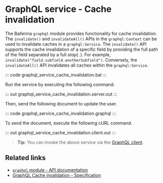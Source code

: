 # GraphQL service - Cache invalidation

The Ballerina `graphql` module provides functionality for cache invalidation. The `invalidate()` and `invalidateAll()` APIs in the `graphql:Context` can be used to invalidate caches in a `graphql:Service`. The `invalidate()` API supports the cache invalidation of a specific field by providing the full path of the field separated by a full stop(`.`). For example, `invalidate("field.subfield.anotherSubfield")`. Conversely, the `invalidateAll()` API invalidates all caches within the `graphql:Service`.

::: code graphql_service_cache_invalidation.bal :::

Run the service by executing the following command.

::: out graphql_service_cache_invalidation.server.out :::

Then, send the following document to update the user.

::: code graphql_service_cache_invalidation.graphql :::

To send the document, execute the following cURL command.

::: out graphql_service_cache_invalidation.client.out :::

>**Tip:** You can invoke the above service via the [GraphQL client](/learn/by-example/graphql-client-query-endpoint/).

## Related links
- [`graphql` module - API documentation](https://lib.ballerina.io/ballerina/graphql/latest)
- [GraphQL Cache invalidation - Specification](/spec/graphql/#10713-cache-invalidation)

